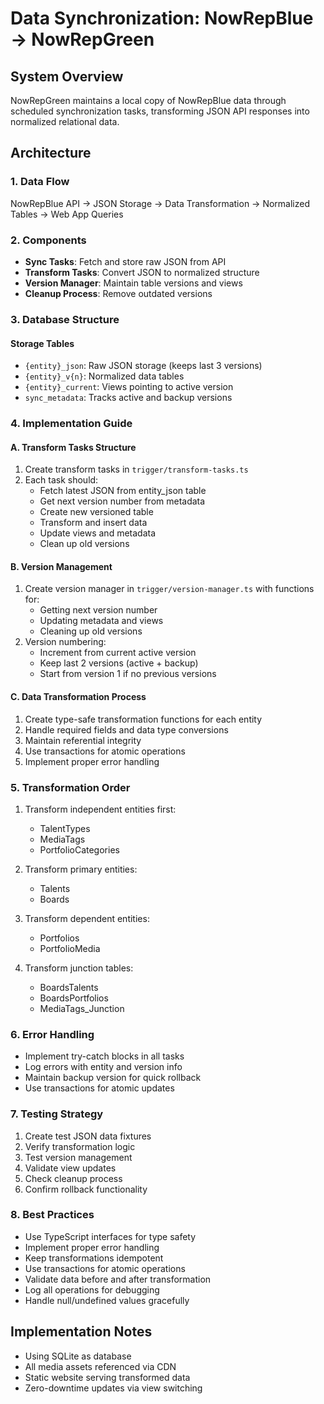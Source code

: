# Data Synchronization: NowRepBlue → NowRepGreen

## System Overview
NowRepGreen maintains a local copy of NowRepBlue data through scheduled synchronization tasks, transforming JSON API responses into normalized relational data.

## Architecture

### 1. Data Flow
NowRepBlue API → JSON Storage → Data Transformation → Normalized Tables → Web App Queries

### 2. Components
- **Sync Tasks**: Fetch and store raw JSON from API
- **Transform Tasks**: Convert JSON to normalized structure
- **Version Manager**: Maintain table versions and views
- **Cleanup Process**: Remove outdated versions

### 3. Database Structure
#### Storage Tables
- `{entity}_json`: Raw JSON storage (keeps last 3 versions)
- `{entity}_v{n}`: Normalized data tables
- `{entity}_current`: Views pointing to active version
- `sync_metadata`: Tracks active and backup versions

### 4. Implementation Guide

#### A. Transform Tasks Structure
1. Create transform tasks in `trigger/transform-tasks.ts`
2. Each task should:
   - Fetch latest JSON from entity_json table
   - Get next version number from metadata
   - Create new versioned table
   - Transform and insert data
   - Update views and metadata
   - Clean up old versions

#### B. Version Management
1. Create version manager in `trigger/version-manager.ts` with functions for:
   - Getting next version number
   - Updating metadata and views
   - Cleaning up old versions
2. Version numbering:
   - Increment from current active version
   - Keep last 2 versions (active + backup)
   - Start from version 1 if no previous versions

#### C. Data Transformation Process
1. Create type-safe transformation functions for each entity
2. Handle required fields and data type conversions
3. Maintain referential integrity
4. Use transactions for atomic operations
5. Implement proper error handling

### 5. Transformation Order
1. Transform independent entities first:
   - TalentTypes
   - MediaTags
   - PortfolioCategories

2. Transform primary entities:
   - Talents
   - Boards

3. Transform dependent entities:
   - Portfolios
   - PortfolioMedia

4. Transform junction tables:
   - BoardsTalents
   - BoardsPortfolios
   - MediaTags_Junction

### 6. Error Handling
- Implement try-catch blocks in all tasks
- Log errors with entity and version info
- Maintain backup version for quick rollback
- Use transactions for atomic updates

### 7. Testing Strategy
1. Create test JSON data fixtures
2. Verify transformation logic
3. Test version management
4. Validate view updates
5. Check cleanup process
6. Confirm rollback functionality

### 8. Best Practices
- Use TypeScript interfaces for type safety
- Implement proper error handling
- Keep transformations idempotent
- Use transactions for atomic operations
- Validate data before and after transformation
- Log all operations for debugging
- Handle null/undefined values gracefully

## Implementation Notes
- Using SQLite as database
- All media assets referenced via CDN
- Static website serving transformed data
- Zero-downtime updates via view switching